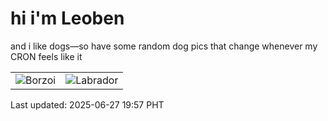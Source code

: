 # hi i'm Leoben

and i like dogs—so have some random dog pics that change whenever my CRON feels like it

|  |  |
|--------|----------|
| ![Borzoi](https://random-dog-vercel.vercel.app/api/random-borzoi?v=1751025453) | ![Labrador](https://random-dog-vercel.vercel.app/api/random-labrador?v=1751025453) |

Last updated: 2025-06-27 19:57 PHT
